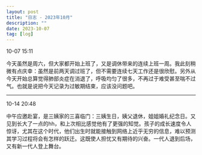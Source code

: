 ```yaml
---
layout: post
title: "日志 - 2023年10月"
description: ""
date: 2023-10-07
tag: [log]
---
```

10-07 15:11

今天虽然是周六，但大家都开始上班了，又是调休带来的连续上班一周。我此刻稍微有点庆幸：虽然是前两天调过班了，但不需要连续七天工作还是很欣慰。另外从今天开始总算觉得肺部炎症在消退了，呼吸均匀了很多，不再过于难受甚至喘不过气。也就是说把今天记录为过敏期结束，应该没问题吧。

---
10-14 20:48

中午应邀赴宴，是三姨家的三喜临门：三姨生日，姨父退休，姐姐婚礼纪念日。又见到长大了一点的hh，和上次相比感觉他有了更强的知觉。孩子的成长速度令人惊讶，尤其在这个时代，他们出生时就能接触到网络上近乎无穷的信息，难以预测其学习过程将会有怎样的跃迁。这既使人担忧又有期待的兴奋。一代人退到后场，又有新一代人登上舞台。